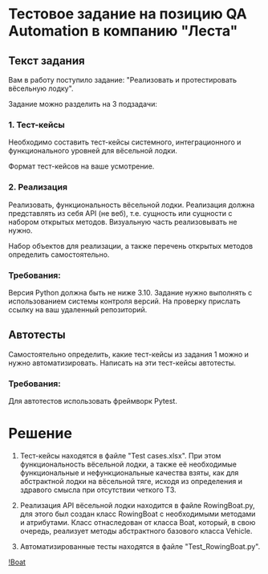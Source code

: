 # Тестовое задание на позицию QA Automation в компанию "Леста"

## Текст задания
Вам в работу поступило задание: "Реализовать и протестировать вёсельную лодку".  

Задание можно разделить на 3 подзадачи:

### 1. Тест-кейсы

Необходимо составить тест-кейсы системного, интеграционного и функционального уровней для вёсельной лодки.

Формат тест-кейсов на ваше усмотрение.

### 2. Реализация

Реализовать, функциональность вёсельной лодки. Реализация должна представлять из себя API (не веб), т.е. сущность или сущности с набором открытых методов. Визуальную часть реализовывать не нужно. 

Набор объектов для реализации, а также перечень открытых методов определить самостоятельно.

### Требования:

Версия Python должна быть не ниже 3.10.
Задание нужно выполнять с использованием системы контроля версий.
На проверку прислать ссылку на ваш удаленный репозиторий.

## Автотесты

Самостоятельно определить, какие тест-кейсы из задания 1 можно и нужно автоматизировать. Написать на эти тест-кейсы автотесты.

### Требования:

Для автотестов использовать фреймворк Pytest.

# Решение

1. Тест-кейсы находятся в файле "Test cases.xlsx". При этом функциональность вёсельной лодки, а также её необходимые функциональные и нефункциональные качества взяты, как для абстрактной лодки на вёсельной тяге, исходя из определения и здравого смысла при отсутствии четкого ТЗ.

2. Реализация API вёсельной лодки находится в файле RowingBoat.py, для этого был создан класс RowingBoat с необходимыми методами и атрибутами. Класс отнаследован от класса Boat, который, в свою очередь, реализует методы абстрактного базового класса Vehicle.

3. Автоматизированные тесты находятся в файле "Test_RowingBoat.py".

[!Boat](https://github.com/technoborsch/LestaTestAutomation/raw/master/boat.jpg)

